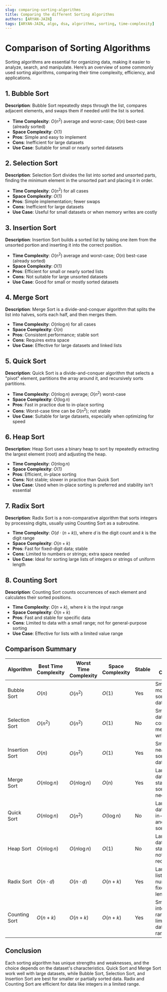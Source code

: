 ```yaml
---
slug: comparing-sorting-algorithms
title: Comparing the different Sorting Algorithms
authors: [ARYAN-JAIN]
tags: [ARYAN-JAIN, algo, dsa, algorithms, sorting, time-complexity]
---
```


# Comparison of Sorting Algorithms

Sorting algorithms are essential for organizing data, making it easier to analyze, search, and manipulate. Here’s an overview of some commonly used sorting algorithms, comparing their time complexity, efficiency, and applications.

## 1. Bubble Sort
**Description**: Bubble Sort repeatedly steps through the list, compares adjacent elements, and swaps them if needed until the list is sorted.

- **Time Complexity**: $O(n^2)$ average and worst-case; $O(n)$ best-case (already sorted)
- **Space Complexity**: $O(1)$
- **Pros**: Simple and easy to implement
- **Cons**: Inefficient for large datasets
- **Use Case**: Suitable for small or nearly sorted datasets

## 2. Selection Sort
**Description**: Selection Sort divides the list into sorted and unsorted parts, finding the minimum element in the unsorted part and placing it in order.

- **Time Complexity**: $O(n^2)$ for all cases
- **Space Complexity**: $O(1)$
- **Pros**: Simple implementation; fewer swaps
- **Cons**: Inefficient for large datasets
- **Use Case**: Useful for small datasets or when memory writes are costly

## 3. Insertion Sort
**Description**: Insertion Sort builds a sorted list by taking one item from the unsorted portion and inserting it into the correct position.

- **Time Complexity**: $O(n^2)$ average and worst-case; $O(n)$ best-case (already sorted)
- **Space Complexity**: $O(1)$
- **Pros**: Efficient for small or nearly sorted lists
- **Cons**: Not suitable for large unsorted datasets
- **Use Case**: Good for small or mostly sorted datasets

## 4. Merge Sort
**Description**: Merge Sort is a divide-and-conquer algorithm that splits the list into halves, sorts each half, and then merges them.

- **Time Complexity**: $O(n \log n)$ for all cases
- **Space Complexity**: $O(n)$
- **Pros**: Consistent performance; stable sort
- **Cons**: Requires extra space
- **Use Case**: Effective for large datasets and linked lists

## 5. Quick Sort
**Description**: Quick Sort is a divide-and-conquer algorithm that selects a "pivot" element, partitions the array around it, and recursively sorts partitions.

- **Time Complexity**: $O(n \log n)$ average; $O(n^2)$ worst-case
- **Space Complexity**: $O(\log n)$
- **Pros**: Fast in practice due to in-place sorting
- **Cons**: Worst-case time can be $O(n^2)$; not stable
- **Use Case**: Suitable for large datasets, especially when optimizing for speed

## 6. Heap Sort
**Description**: Heap Sort uses a binary heap to sort by repeatedly extracting the largest element (root) and adjusting the heap.

- **Time Complexity**: $O(n \log n)$
- **Space Complexity**: $O(1)$
- **Pros**: Efficient, in-place sorting
- **Cons**: Not stable; slower in practice than Quick Sort
- **Use Case**: Used when in-place sorting is preferred and stability isn't essential

## 7. Radix Sort
**Description**: Radix Sort is a non-comparative algorithm that sorts integers by processing digits, usually using Counting Sort as a subroutine.

- **Time Complexity**: $O(d \cdot (n + k))$, where $d$ is the digit count and $k$ is the digit range
- **Space Complexity**: $O(n + k)$
- **Pros**: Fast for fixed-digit data; stable
- **Cons**: Limited to numbers or strings; extra space needed
- **Use Case**: Ideal for sorting large lists of integers or strings of uniform length

## 8. Counting Sort
**Description**: Counting Sort counts occurrences of each element and calculates their sorted positions.

- **Time Complexity**: $O(n + k)$, where $k$ is the input range
- **Space Complexity**: $O(n + k)$
- **Pros**: Fast and stable for specific data
- **Cons**: Limited to data with a small range; not for general-purpose sorting
- **Use Case**: Effective for lists with a limited value range

## Comparison Summary

| Algorithm       | Best Time Complexity | Worst Time Complexity | Space Complexity | Stable | Use Cases                               |
|-----------------|----------------------|------------------------|------------------|--------|-----------------------------------------|
| Bubble Sort     | $O(n)$             | $O(n^2)$            | $O(1)$         | Yes    | Small or mostly sorted datasets         |
| Selection Sort  | $O(n^2)$           | $O(n^2)$            | $O(1)$         | No     | Small datasets, costly memory writes    |
| Insertion Sort  | $O(n)$             | $O(n^2)$            | $O(1)$         | Yes    | Small or nearly sorted datasets         |
| Merge Sort      | $O(n \log n)$      | $O(n \log n)$       | $O(n)$         | Yes    | Large datasets, stable sorting needed   |
| Quick Sort      | $O(n \log n)$      | $O(n^2)$            | $O(\log n)$    | No     | Large datasets, in-place and fast sort  |
| Heap Sort       | $O(n \log n)$      | $O(n \log n)$       | $O(1)$         | No     | Large datasets, stability not required  |
| Radix Sort      | $O(n \cdot d)$     | $O(n \cdot d)$      | $O(n + k)$     | Yes    | Large lists of numbers, fixed-length    |
| Counting Sort   | $O(n + k)$         | $O(n + k)$          | $O(n + k)$     | Yes    | Small integer range, limited data range |

## Conclusion
Each sorting algorithm has unique strengths and weaknesses, and the choice depends on the dataset's characteristics. Quick Sort and Merge Sort work well with large datasets, while Bubble Sort, Selection Sort, and Insertion Sort are best for smaller or partially sorted data. Radix and Counting Sort are efficient for data like integers in a limited range.
